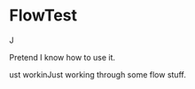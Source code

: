 FlowTest
========


J

Pretend I know how to use it. 



ust workinJust working through some flow stuff.
